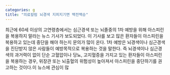 ```yaml
---
categories: g
title: "의료칼럼 뇌경색 지피지기면 백전백승"
---
```

최근에 60세 이상의 고연령층에서는 심근경색 또는 뇌졸중의 1차 예방을 위해 아스피린을 복용하지 말라는 뉴스 기사가 보도되었다. 이 기사를 보고 많은 환자들이 아스피린을 복용하고 있는데 중단을 해야 하는지 문의가 많이 온다. 1차 예방은 뇌경색이나 심근경색을 진단받지 않은 사람들이 예방목적으로 복용하는 것을 말한다. 즉 뇌경색이나 심근경색의 과거력이 없이 단순 고혈압이나 당뇨, 고지혈증을 가지고 있는 환자들이 아스피린을 복용하는 경우, 위장관 또는 뇌출혈의 위험성이 높아져서 아스피린을 중단하기를 권고하는 것이다.이 뉴스에 관심이 많